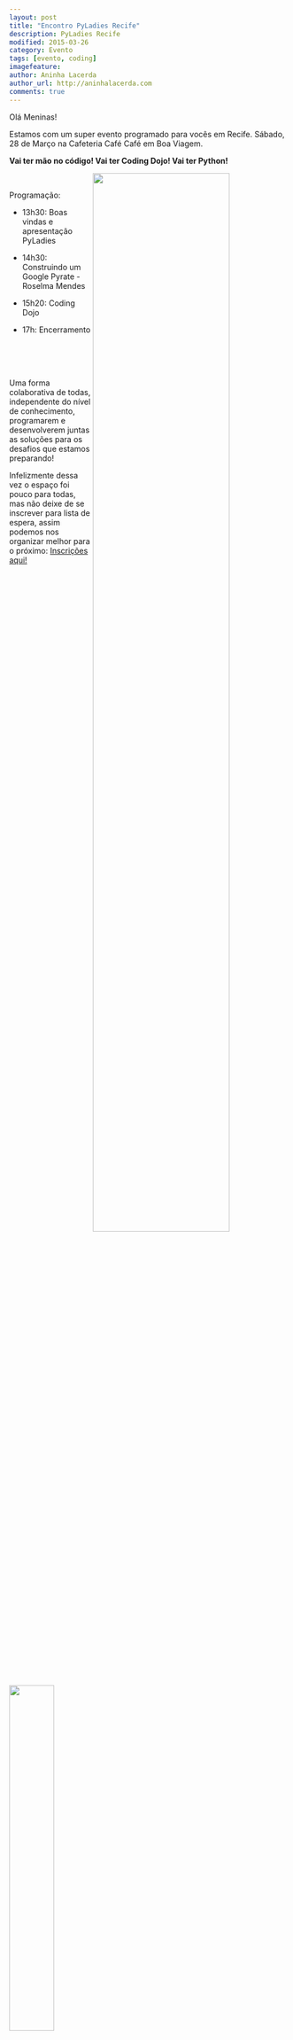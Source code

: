 ```yaml
---
layout: post
title: "Encontro PyLadies Recife"
description: PyLadies Recife
modified: 2015-03-26
category: Evento
tags: [evento, coding]
imagefeature: 
author: Aninha Lacerda
author_url: http://aninhalacerda.com
comments: true
---
```


Olá Meninas!

Estamos com um super evento programado para vocês em Recife. Sábado, 28 de Março na Cafeteria Café Café em Boa Viagem.

**Vai ter mão no código! Vai ter Coding Dojo! Vai ter Python!**

<a href="{{ site.url }}/images/pyladies_recife_event/pyladies_recife_dojo.jpg"><img style="float: right; width: 70%;
" src="{{ site.url }}/images/pyladies_recife_event/pyladies_recife_dojo.jpg"></a>

<br>

Programação: 

- 13h30: Boas vindas e apresentação PyLadies 

- 14h30: Construindo um Google Pyrate - Roselma Mendes

- 15h20: Coding Dojo

- 17h: Encerramento
<br> 
<br> 
<br> 


Uma forma colaborativa de todas, independente do nível de conhecimento, programarem e desenvolverem juntas as soluções para os desafios que estamos preparando!

Infelizmente dessa vez o espaço foi pouco para todas, mas não deixe de se inscrever para lista de espera, assim podemos nos organizar melhor para o próximo: [Inscrições aqui!](www.meetup.com/Women-Who-Code-Recife/events/221390351/)

<a href="{{ site.url }}/images/pyladies_recife_event/pyladies_recife_cafe.jpg"><img style="width: 40%;
" src="{{ site.url }}/images/pyladies_recife_event/pyladies_recife_cafe.jpg"></a>



beijos.
[Aninha](http://aninhalacerda.com)




